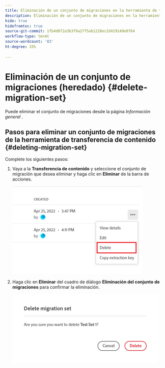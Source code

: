 ```yaml
---
title: Eliminación de un conjunto de migraciones en la herramienta de transferencia de contenido (heredada)
description: Eliminación de un conjunto de migraciones en la herramienta de transferencia de contenido
hide: true
hidefromtoc: true
source-git-commit: 1fb4d0f2a3b3f9a27f5ab1228ec2d419149e0764
workflow-type: tm+mt
source-wordcount: '83'
ht-degree: 33%

---
```


# Eliminación de un conjunto de migraciones (heredado) {#delete-migration-set}

Puede eliminar el conjunto de migraciones desde la página *Información general* .


## Pasos para eliminar un conjunto de migraciones de la herramienta de transferencia de contenido {#deleting-migration-set}

Complete los siguientes pasos:

1. Vaya a la **Transferencia de contenido** y seleccione el conjunto de migración que desea eliminar y haga clic en **Eliminar** de la barra de acciones.

   ![image](/help/journey-migration/content-transfer-tool/assets-ctt/migration-delete1.png)

1. Haga clic en **Eliminar** del cuadro de diálogo **Eliminación del conjunto de migraciones** para confirmar la eliminación.

   ![image](/help/journey-migration/content-transfer-tool/assets-ctt/migration-delete2.png)
